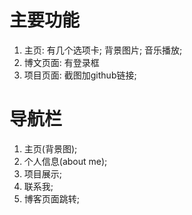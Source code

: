 # 主要功能
1. 主页: 有几个选项卡; 背景图片; 音乐播放;
2. 博文页面: 有登录框
3. 项目页面: 截图加github链接;

# 导航栏
1. 主页(背景图);
2. 个人信息(about me);
3. 项目展示;
4. 联系我;
5. 博客页面跳转;

